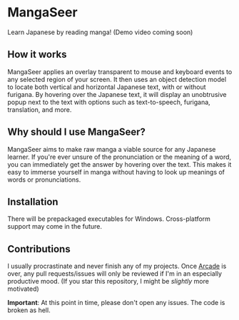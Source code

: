 # MangaSeer
Learn Japanese by reading manga! (Demo video coming soon)

## How it works
MangaSeer applies an overlay transparent to mouse and keyboard events to any selected region of your screen. It then uses an object detection model to locate both vertical and horizontal Japanese text, with or without furigana. By hovering over the Japanese text, it will display an unobtrusive popup next to the text with options such as text-to-speech, furigana, translation, and more.

## Why should I use MangaSeer?
MangaSeer aims to make raw manga a viable source for any Japanese learner. If you're ever unsure of the pronunciation or the meaning of a word, you can immediately get the answer by hovering over the text. This makes it easy to immerse yourself in manga without having to look up meanings of words or pronunciations.

## Installation
There will be prepackaged executables for Windows. Cross-platform support may come in the future.

## Contributions
I usually procrastinate and never finish any of my projects. Once [Arcade](https://hackclub.com/arcade/) is over, any pull requests/issues will only be reviewed if I'm in an especially productive mood. (If you star this repository, I might be *slightly* more motivated)

**Important**: At this point in time, please don't open any issues. The code is broken as hell.
